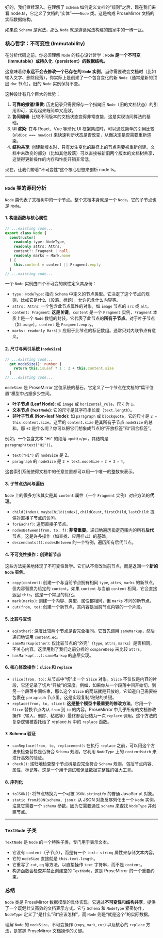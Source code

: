 好的，我们继续深入。在理解了 `Schema` 如何定义文档的“规则”之后，现在我们来看 node.ts，它定义了文档的“实体”——`Node` 类。这是构成 ProseMirror 文档的实际数据结构。

如果说 `Schema` 是宪法，那么 `Node` 就是遵循宪法构建的国家中的一砖一瓦。

### 核心哲学：不可变性 (Immutability)

在分析代码之前，你必须理解 `Node` 的核心设计哲学：**`Node` 是一个不可变（immutable）或持久化（persistent）的数据结构。**

这意味着你**永远不会去修改一个已存在的 `Node` 实例**。当你需要改变文档时（比如输入文字、删除段落），你实际上是创建了一个包含变化的新 `Node`（通常是新的顶层 `doc` 节点）。旧的 `Node` 实例保持不变。

这种设计有几个巨大的优势：

1.  **可靠的撤销/重做**: 历史记录只需要保存一个指向旧 `Node`（旧的文档状态）的引用即可，实现起来既简单又高效。
2.  **协同编辑**: 比较不同版本的文档状态变得非常直接，这是实现协同算法的基础。
3.  **UI 渲染**: 在与 React、Vue 等现代 UI 框架集成时，可以通过简单的引用比较 (`oldDoc === newDoc`) 来快速判断状态是否改变，从而决定是否需要重新渲染。
4.  **结构共享**: 创建新版本时，只有发生变化的路径上的节点需要被重新创建。文档中未改变的部分（比如其他段落）可以直接被新旧两个版本的文档树共享，这使得更新操作的内存和性能开销非常低。

现在，让我们带着“不可变性”这个核心思想来剖析 node.ts。

---

### `Node` 类的源码分析

`Node` 类代表了文档树中的一个节点。整个文档本身就是一个 `Node`，它的子节点也是 `Node`。

#### 1. 构造函数与核心属性

```typescript
// ...existing code...
export class Node {
  constructor(
    readonly type: NodeType,
    readonly attrs: Attrs,
    content?: Fragment | null,
    readonly marks = Mark.none
  ) {
    this.content = content || Fragment.empty
  }
// ...existing code...
```

一个 `Node` 实例由四个不可变的属性定义其身份：

- `type: NodeType`: 指向 `Schema` 中定义的节点类型。它决定了这个节点的规则，比如它是什么（段落、标题），允许包含什么内容等。
- `attrs: Attrs`: 一个包含此节点属性的对象，如 `image` 节点的 `src` 或 `alt`。
- `content: Fragment`: **这是关键**。`content` 是一个 `Fragment` 实例，`Fragment` 本质上是一个 `Node` 数组的封装。它代表了此节点的**所有子节点**。对于叶子节点（如 `image`），`content` 是 `Fragment.empty`。
- `marks: readonly Mark[]`: 应用于此节点的标记数组。通常只对内联节点有意义。

#### 2. 尺寸与索引系统 (`nodeSize`)

```typescript
// ...existing code...
  get nodeSize(): number {
    return this.isLeaf ? 1 : 2 + this.content.size
  }
// ...existing code...
```

`nodeSize` 是 ProseMirror 定位系统的基石。它定义了一个节点在文档的“扁平位置”模型中占据多少空间。

- **叶子节点 (Leaf Node)**: 如 `image` 或 `horizontal_rule`，尺寸为 `1`。
- **文本节点 (`TextNode`)**: 它的尺寸是其字符串长度（`text.length`）。
- **非叶子节点 (Non-leaf Node)**: 如 `paragraph` 或 `blockquote`，它的尺寸是 `2 + this.content.size`。这里的 `content.size` 是其所有子节点 `nodeSize` 的总和。那 `+2` 是什么呢？你可以把它们想象成节点的“开放标签”和“闭合标签”。

例如，一个包含文本 "Hi" 的段落 `<p>Hi</p>`，其结构是 `paragraph(text("Hi"))`。

- `text("Hi")` 的 `nodeSize` 是 2。
- `paragraph` 的 `nodeSize` 是 `2 + text.nodeSize` = `2 + 2` = `4`。

这套索引系统使得文档中的任意位置都可以用一个唯一的整数来表示。

#### 3. 子节点访问与遍历

`Node` 上的很多方法其实是其 `content` 属性（一个 `Fragment` 实例）对应方法的**代理**。

- `child(index)`, `maybeChild(index)`, `childCount`, `firstChild`, `lastChild`: 提供对直接子节点的访问。
- `forEach(f)`: 遍历直接子节点。
- `nodesBetween(from, to, f)`: **非常重要**。递归地遍历指定范围内的所有**后代**节点。这是许多操作（如查找、应用样式）的基础。
- `descendants(f)`: `nodesBetween` 的一个特例，遍历所有后代节点。

#### 4. 不可变性操作：创建新节点

这些方法完美地体现了不可变性哲学。它们从不修改当前节点，而是返回一个**新的 `Node` 实例**。

- `copy(content)`: 创建一个与当前节点拥有相同 `type`, `attrs`, `marks` 的新节点，但内容替换为给定的 `content`。如果 `content` 与当前 `content` 相同，它会直接返回 `this`，这是一个常见的优化。
- `mark(marks)`: 创建一个内容、类型、属性都相同，但 `marks` 不同的新节点。
- `cut(from, to)`: 创建一个新节点，其内容是当前节点内容的一个片段。

#### 5. 比较与查询

- `eq(other)`: 深度比较两个节点是否完全相同。它首先调用 `sameMarkup`，然后递归地调用 `content.eq`。
- `sameMarkup(other)`: 仅比较节点的“外壳”（`type`, `attrs`, `marks`）是否相同，不关心内容。这里用到了我们之前分析的 `compareDeep` 来比较 `attrs`。
- `hasMarkup(...)`: `sameMarkup` 的底层实现。

#### 6. 核心修改操作：`slice` 和 `replace`

- `slice(from, to)`: 从节点中“切”出一个 `Slice` 对象。`Slice` 不仅仅是内容的片段，它还记录了切片“开放”的深度。例如，如果你从一个段落中间开始切，到另一个段落中间结束，那么这个 `Slice` 的两端就是开放的，它知道自己需要被包裹在 `paragraph` 节点里。这是实现复制/粘贴的关键。
- `replace(from, to, slice)`: **这是整个模型中最重要的修改方法**。它用一个 `Slice` 替换节点内从 `from` 到 `to` 的内容。ProseMirror 中几乎所有的文档修改操作（输入、删除、粘贴等）最终都会归结为一次 `replace` 调用。这个方法的复杂逻辑被委托给了 replace.ts 中的 `replace` 函数。

#### 7. Schema 验证

- `canReplace(from, to, replacement)`: 在执行 `replace` 之前，可以用这个方法来检查替换是否符合 `Schema` 规则。它利用 `NodeType` 上的 `contentMatch` 来进行高效的验证。
- `check()`: 递归地检查整个节点树是否完全符合 `Schema` 规则，包括节点内容、属性、标记等。这是一个用于调试和保证数据完整性的强大工具。

#### 8. 序列化

- `toJSON()`: 将节点转换为一个可被 `JSON.stringify` 的普通 JavaScript 对象。
- `static fromJSON(schema, json)`: 从 JSON 对象反序列化出一个 `Node` 实例。注意它需要一个 `schema` 参数，因为它需要通过 `schema` 来查找 `NodeType` 并创建节点。

---

### `TextNode` 子类

`TextNode` 是 `Node` 的一个特殊子类，专门用于表示文本。

- 它没有 `content`（子节点），而是有一个 `text: string` 属性来存储文本内容。
- 它的 `nodeSize` 直接就是 `this.text.length`。
- 它重写了 `cut`, `eq` 等方法，以直接操作 `text` 字符串，而不是 `content`。
- 构造函数会检查并禁止创建空的 `TextNode`，这是 ProseMirror 的一个重要约束。

### 总结

`Node` 类是 ProseMirror 数据模型的具体实现。它通过**不可变性**和**结构共享**，提供了一个既健壮又高效的文档表示方式。它与 `Schema` 和 `NodeType` 紧密协作，`NodeType` 定义了“是什么”和“应该怎样”，而 `Node` 则是“就是这个”的实际数据。

理解 `Node` 的 `nodeSize`、不可变操作 (`copy`, `mark`, `cut`) 以及核心的 `replace` 方法，是掌握 ProseMirror 文档操作的关键。
